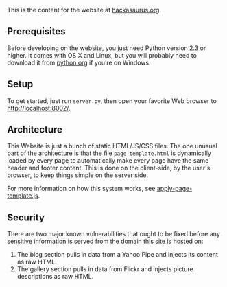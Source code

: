 This is the content for the website at [hackasaurus.org].

## Prerequisites

Before developing on the website, you just need Python version 2.3 or higher. It comes with OS X and Linux, but you will probably need to download it from  [python.org] if you’re on Windows.

## Setup

To get started, just run `server.py`, then open your favorite Web browser to [http://localhost:8002/](http://localhost:8002/).

## Architecture

This Website is just a bunch of static HTML/JS/CSS files. The one unusual part of the architecture is that the file `page-template.html` is dynamically loaded by every page to automatically make every page have the same header and footer content. This is done on the client-side, by the user's browser, to keep things simple on the server side.

For more information on how this system works, see [apply-page-template.js].

## Security

There are two major known vulnerabilities that ought to be fixed before any sensitive information is served from the domain this site is hosted on:

1. The blog section pulls in data from a Yahoo Pipe and injects its content as raw HTML.
2. The gallery section pulls in data from Flickr and injects picture descriptions as raw HTML.

  [hackasaurus.org]: http://hackasaurus.org
  [python.org]: http://python.org/
  [apply-page-template.js]: https://github.com/hackasaurus/hackasaurus.org/blob/master/js/apply-page-template.js
  